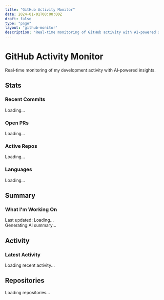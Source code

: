 ```yaml
---
title: "GitHub Activity Monitor"
date: 2024-01-01T00:00:00Z
draft: false
type: "page"
layout: "github-monitor"
description: "Real-time monitoring of GitHub activity with AI-powered summaries"
---
```


# GitHub Activity Monitor

Real-time monitoring of my development activity with AI-powered insights.

## Stats

<div id="github-stats" class="stats-grid">
  <div class="stat-card">
    <h3>Recent Commits</h3>
    <div id="commit-count" class="stat-number">Loading...</div>
  </div>
  <div class="stat-card">
    <h3>Open PRs</h3>
    <div id="pr-count" class="stat-number">Loading...</div>
  </div>
  <div class="stat-card">
    <h3>Active Repos</h3>
    <div id="repo-count" class="stat-number">Loading...</div>
  </div>
  <div class="stat-card">
    <h3>Languages</h3>
    <div id="language-stats" class="stat-number">Loading...</div>
  </div>
</div>

## Summary

<div id="ai-summary" class="summary-container">
  <div class="summary-header">
    <h3>What I'm Working On</h3>
    <div class="last-updated">Last updated: <span id="last-updated">Loading...</span></div>
  </div>
  <div id="summary-content" class="summary-content">
    <div class="loading-spinner">Generating AI summary...</div>
  </div>
</div>

## Activity

<div id="activity-timeline" class="timeline-container">
  <h3>Latest Activity</h3>
  <div class="loading-spinner">Loading recent activity...</div>
</div>

## Repositories

<div id="repo-overview" class="repo-grid">
  <div class="loading-spinner">Loading repositories...</div>
</div>
